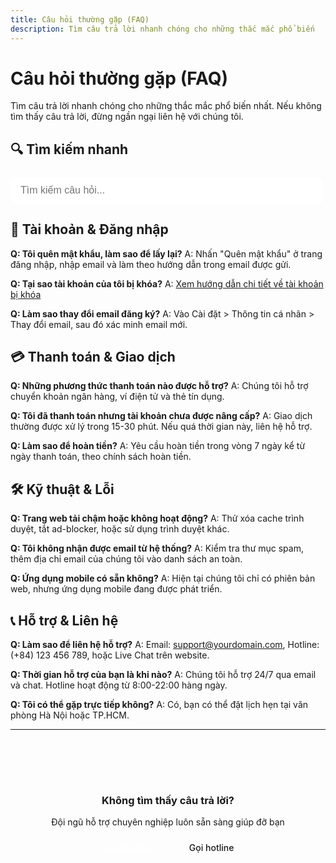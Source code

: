 ```yaml
---
title: Câu hỏi thường gặp (FAQ)
description: Tìm câu trả lời nhanh chóng cho những thắc mắc phổ biến
---
```


# Câu hỏi thường gặp (FAQ)

Tìm câu trả lời nhanh chóng cho những thắc mắc phổ biến nhất. Nếu không tìm thấy câu trả lời, đừng ngần ngại liên hệ với chúng tôi.

## 🔍 Tìm kiếm nhanh

<div style="margin: 24px 0;">
    <input type="text" placeholder="Tìm kiếm câu hỏi..." style="
        width: 100%;
        max-width: 500px;
        padding: 12px 16px;
        border: 1px solid var(--brand-border);
        border-radius: 8px;
        font-size: 16px;
    " id="faq-search">
</div>

## 📱 Tài khoản & Đăng nhập

**Q: Tôi quên mật khẩu, làm sao để lấy lại?**
A: Nhấn "Quên mật khẩu" ở trang đăng nhập, nhập email và làm theo hướng dẫn trong email được gửi.

**Q: Tại sao tài khoản của tôi bị khóa?**
A: [Xem hướng dẫn chi tiết về tài khoản bị khóa](tai-khoan-bi-khoa.md)

**Q: Làm sao thay đổi email đăng ký?**
A: Vào Cài đặt > Thông tin cá nhân > Thay đổi email, sau đó xác minh email mới.

## 💳 Thanh toán & Giao dịch

**Q: Những phương thức thanh toán nào được hỗ trợ?**
A: Chúng tôi hỗ trợ chuyển khoản ngân hàng, ví điện tử và thẻ tín dụng.

**Q: Tôi đã thanh toán nhưng tài khoản chưa được nâng cấp?**
A: Giao dịch thường được xử lý trong 15-30 phút. Nếu quá thời gian này, liên hệ hỗ trợ.

**Q: Làm sao để hoàn tiền?**
A: Yêu cầu hoàn tiền trong vòng 7 ngày kể từ ngày thanh toán, theo chính sách hoàn tiền.

## 🛠️ Kỹ thuật & Lỗi

**Q: Trang web tải chậm hoặc không hoạt động?**
A: Thử xóa cache trình duyệt, tắt ad-blocker, hoặc sử dụng trình duyệt khác.

**Q: Tôi không nhận được email từ hệ thống?**
A: Kiểm tra thư mục spam, thêm địa chỉ email của chúng tôi vào danh sách an toàn.

**Q: Ứng dụng mobile có sẵn không?**
A: Hiện tại chúng tôi chỉ có phiên bản web, nhưng ứng dụng mobile đang được phát triển.

## 📞 Hỗ trợ & Liên hệ

**Q: Làm sao để liên hệ hỗ trợ?**
A: Email: support@yourdomain.com, Hotline: (+84) 123 456 789, hoặc Live Chat trên website.

**Q: Thời gian hỗ trợ của bạn là khi nào?**
A: Chúng tôi hỗ trợ 24/7 qua email và chat. Hotline hoạt động từ 8:00-22:00 hàng ngày.

**Q: Tôi có thể gặp trực tiếp không?**
A: Có, bạn có thể đặt lịch hẹn tại văn phòng Hà Nội hoặc TP.HCM.

---

<div style="text-align: center; margin: 48px 0; padding: 32px; background: var(--brand-bg-secondary); border-radius: var(--brand-radius);">
    <h3>Không tìm thấy câu trả lời?</h3>
    <p style="color: var(--brand-muted); margin-bottom: 24px;">
        Đội ngũ hỗ trợ chuyên nghiệp luôn sẵn sàng giúp đỡ bạn
    </p>
    <a href="mailto:support@yourdomain.com" style="
        background: var(--brand-accent);
        color: white;
        padding: 12px 24px;
        border-radius: 8px;
        text-decoration: none;
        font-weight: 500;
        margin-right: 12px;
    ">Gửi câu hỏi</a>
    <a href="tel:+84123456789" style="
        border: 1px solid var(--brand-border);
        color: var(--brand-text);
        padding: 12px 24px;
        border-radius: 8px;
        text-decoration: none;
        font-weight: 500;
    ">Gọi hotline</a>
</div>

<script>
document.getElementById('faq-search').addEventListener('input', function(e) {
    const searchTerm = e.target.value.toLowerCase();
    // Simple search functionality
    console.log('Searching for:', searchTerm);
});
</script>
